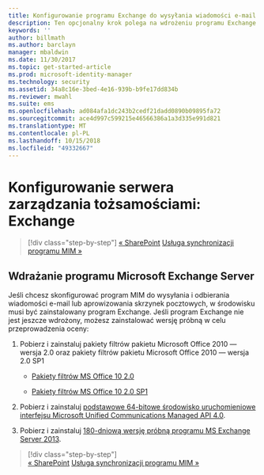 ```yaml
---
title: Konfigurowanie programu Exchange do wysyłania wiadomości e-mail i tworzenia skrzynek pocztowych | Dokumentacja firmy Microsoft
description: Ten opcjonalny krok polega na wdrożeniu programu Exchange Server w celu umożliwienia programowi MIM 2016 wysyłania wiadomości e-mail i tworzenia skrzynek pocztowych.
keywords: ''
author: billmath
ms.author: barclayn
manager: mbaldwin
ms.date: 11/30/2017
ms.topic: get-started-article
ms.prod: microsoft-identity-manager
ms.technology: security
ms.assetid: 34a8c16e-3bed-4e16-939b-b9fe17dd834b
ms.reviewer: mwahl
ms.suite: ems
ms.openlocfilehash: ad084afa1dc243b2cedf21dadd0890b09895fa72
ms.sourcegitcommit: ace4d997c599215e46566386a1a3d335e991d821
ms.translationtype: MT
ms.contentlocale: pl-PL
ms.lasthandoff: 10/15/2018
ms.locfileid: "49332667"
---
```

# <a name="set-up-an-identity-management-server-exchange"></a>Konfigurowanie serwera zarządzania tożsamościami: Exchange

> [!div class="step-by-step"]
> [« SharePoint](prepare-server-sharepoint.md)
> [Usługa synchronizacji programu MIM »](install-mim-sync.md)

## <a name="deploy-microsoft-exchange-server"></a>Wdrażanie programu Microsoft Exchange Server
Jeśli chcesz skonfigurować program MIM do wysyłania i odbierania wiadomości e-mail lub aprowizowania skrzynek pocztowych, w środowisku musi być zainstalowany program Exchange. Jeśli program Exchange nie jest jeszcze wdrożony, możesz zainstalować wersję próbną w celu przeprowadzenia oceny:

1. Pobierz i zainstaluj pakiety filtrów pakietu Microsoft Office 2010 — wersja 2.0 oraz pakiety filtrów pakietu Microsoft Office 2010 — wersja 2.0 SP1

    - [Pakiety filtrów MS Office 10 2.0](http://www.microsoft.com/download/details.aspx?id=17062)

    - [Pakiety filtrów MS Office 10 2.0 SP1](http://www.microsoft.com/download/details.aspx?id=26604)

2. Pobierz i zainstaluj [podstawowe 64-bitowe środowisko uruchomieniowe interfejsu Microsoft Unified Communications Managed API 4.0](http://www.microsoft.com/download/details.aspx?id=34992).

3. Pobierz i zainstaluj [180-dniową wersję próbną programu MS Exchange Server 2013](http://www.microsoft.com/evalcenter/evaluate-exchange-server-2013).

> [!div class="step-by-step"]  
> [« SharePoint](prepare-server-sharepoint.md)
> [Usługa synchronizacji programu MIM »](install-mim-sync.md)
